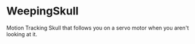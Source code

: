 # WeepingSkull
Motion Tracking Skull that follows you on a servo motor when you aren't looking at it.
